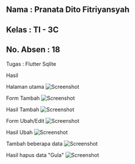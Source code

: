 ## Nama      : Pranata Dito Fitriyansyah
## Kelas     : TI - 3C
## No. Absen : 18

Tugas : Flutter Sqlite

Hasil

Halaman utama
![Screenshot](images/1.jpeg)

Form Tambah
![Screenshot](images/2.jpeg)

Hasil Tambah
![Screenshot](images/3.jpeg)

Form Ubah/Edit
![Screenshot](images/4.jpeg)

Hasil Ubah
![Screenshot](images/5.jpeg)

Tambah beberapa data
![Screenshot](images/6.jpeg)

Hasil hapus data "Gula"
![Screenshot](images/7.jpeg)
